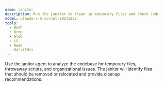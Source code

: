 ```yaml
---
name: janitor
description: Run the janitor to clean up temporary files and check codebase health
model: claude-3-5-sonnet-20241022
tools:
  - Bash
  - Grep
  - Glob
  - LS
  - Read
  - MultiEdit
---
```


Use the janitor agent to analyze the codebase for temporary files, throwaway scripts, and organizational issues. The janitor will identify files that should be removed or relocated and provide cleanup recommendations.